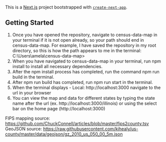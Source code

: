 This is a [Next.js](https://nextjs.org/) project bootstrapped with [`create-next-app`](https://github.com/vercel/next.js/tree/canary/packages/create-next-app).

## Getting Started
1. Once you have opened the repository, navigate to census-data-map in your terminal if it is not open already, so your path should end in census-data-map. For example, I have saved the repository in my root directory, so this is how the path appears to me in the terminal: C:\Users\amela\census-data-map>
2. When you have navigated to census-data-map in your terminal, run npm install to install all necessary dependencies.
3. After the npm install process has completed, run the command npm run build in the terminal.
4. After npm run build has completed, run npm run start in the terminal.
5. When the terminal displays    - Local:        http://localhost:3000 navigate to the url in your browser
6. You can view the map and data for different states by typing the state name after the url (ex. http://localhost:3000/illinois) or using the select bar on the home page (http://localhost:3000)

FIPS mapping source: https://github.com/ChuckConnell/articles/blob/master/fips2county.tsv
GeoJSON source: https://raw.githubusercontent.com/kjhealy/us-county/master/data/geojson/gz_2010_us_050_00_5m.json